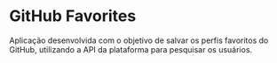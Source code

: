 # GitHub Favorites
Aplicação desenvolvida com o objetivo de salvar os perfis favoritos do GitHub, utilizando a API da plataforma para pesquisar os usuários.

